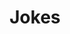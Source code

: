 ---
title: Jokes
crosslinks:
- AskReddit
- funny
- dadjokes
- IAmA
- Showerthoughts
- tifu
- pics
- OutOfTheLoop
- cowhumor
- AntiJokes
- todayilearned
- LifeProTips
- ImGoingToHellForThis
- hatchery
- gifs
- RedditsMuseumofFilth
- videos
- WordAvalanches
- MeanJokes
- worldnews
---